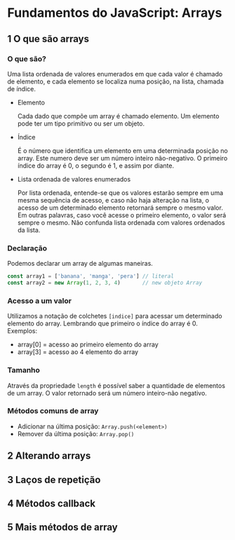 # Fundamentos do JavaScript: Arrays

## 1 O que são arrays

### **O que são?**
Uma lista ordenada de valores enumerados em que cada valor é chamado de elemento, e cada elemento se localiza numa posição, na lista, chamada de índice.

- Elemento

  Cada dado que compõe um array é chamado elemento. Um elemento pode ter um tipo primitivo ou ser um objeto.

- Índice

  É o número que identifica um elemento em uma determinada posição no array. Este numero deve ser um número inteiro não-negativo. O primeiro índice do array é 0, o segundo é 1, e assim por diante.

- Lista ordenada de valores enumerados

  Por lista ordenada, entende-se que os valores estarão sempre em uma mesma sequência de acesso, e caso não haja alteração na lista, o acesso de um determinado elemento retornará sempre o mesmo valor.
  Em outras palavras, caso você acesse o primeiro elemento, o valor será sempre o mesmo.
  Não confunda lista ordenada com valores ordenados da lista.

### **Declaração**
Podemos declarar um array de algumas maneiras.
```js
const array1 = ['banana', 'manga', 'pera'] // literal
const array2 = new Array(1, 2, 3, 4)       // new objeto Array
``` 

### **Acesso a um valor**
Utilizamos a notação de colchetes `[indice]` para acessar um determinado elemento do array. Lembrando que primeiro o índice do array é 0.
Exemplos:
- array[0] = acesso ao primeiro elemento do array 
- array[3] = acesso ao 4 elemento do array 

### **Tamanho**
Através da propriedade `length` é possível saber a quantidade de elementos de um array. O valor retornado será um número inteiro-não negativo.

### Métodos comuns de array

- Adicionar na última posição: `Array.push(<element>)`
- Remover da última posição: `Array.pop()`

## 2 Alterando arrays
## 3 Laços de repetição
## 4 Métodos callback
## 5 Mais métodos de array